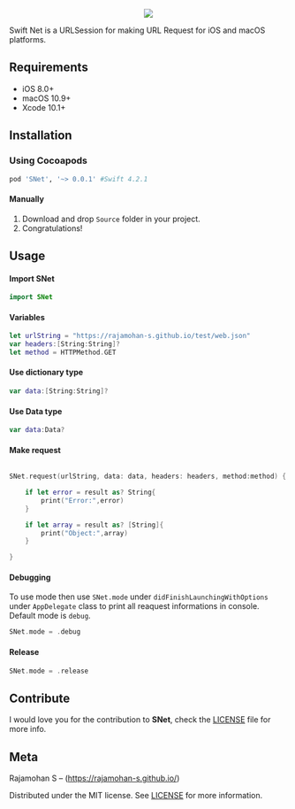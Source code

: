 <p align="center">
  <img src="https://rajamohan-s.github.io/snet/logo.png">
</p>
<p>
Swift Net is a URLSession  for making URL Request for iOS and macOS platforms.
</p>

## Requirements

- iOS 8.0+
- macOS 10.9+
- Xcode 10.1+

## Installation

### Using Cocoapods

```ruby
pod 'SNet', '~> 0.0.1' #Swift 4.2.1
```

#### Manually
1. Download and drop ```Source``` folder in your project.  
2. Congratulations! 

## Usage

#### Import SNet 
``` swift
import SNet
```
#### Variables 
``` swift
let urlString = "https://rajamohan-s.github.io/test/web.json"
var headers:[String:String]?
let method = HTTPMethod.GET
```
#### Use dictionary type
``` swift
var data:[String:String]?
```
#### Use Data type
``` swift
var data:Data?
```
#### Make request
``` swift

SNet.request(urlString, data: data, headers: headers, method:method) { (result) in

    if let error = result as? String{
        print("Error:",error)
    }

    if let array = result as? [String]{
        print("Object:",array)
    }

}
```
#### Debugging

To use mode  then use ``SNet.mode`` under ``didFinishLaunchingWithOptions``  under ``AppDelegate`` class to print all reaquest informations in console. Default mode is ``debug``.

``` swift
SNet.mode = .debug
```

#### Release

``` swift
SNet.mode = .release
```

## Contribute
I would love you for the contribution to **SNet**, check the [LICENSE](https://github.com/RAJAMOHAN-S/SNet/blob/master/LICENSE.md) file for more info.

## Meta

Rajamohan S – (https://rajamohan-s.github.io/)

Distributed under the MIT license. See [LICENSE](https://github.com/RAJAMOHAN-S/SNet/blob/master/LICENSE.md) for more information.




